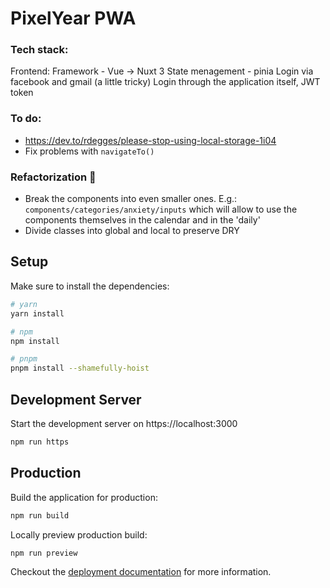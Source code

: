 # PixelYear PWA

### Tech stack:
Frontend: 
Framework - Vue -> Nuxt 3
State menagement - pinia
Login via facebook and gmail (a little tricky)
Login through the application itself, JWT token

### To do:
- https://dev.to/rdegges/please-stop-using-local-storage-1i04
- Fix problems with `navigateTo()`

### Refactorization 🤞
- Break the components into even smaller ones. E.g.: `components/categories/anxiety/inputs` which will allow to use the components themselves in the calendar and in the 'daily'
- Divide classes into global and local to preserve DRY

## Setup

Make sure to install the dependencies:

```bash
# yarn
yarn install

# npm
npm install

# pnpm
pnpm install --shamefully-hoist
```

## Development Server

Start the development server on https://localhost:3000

```bash
npm run https
```

## Production

Build the application for production:

```bash
npm run build
```

Locally preview production build:

```bash
npm run preview
```

Checkout the [deployment documentation](https://v3.nuxtjs.org/guide/deploy/presets) for more information.
